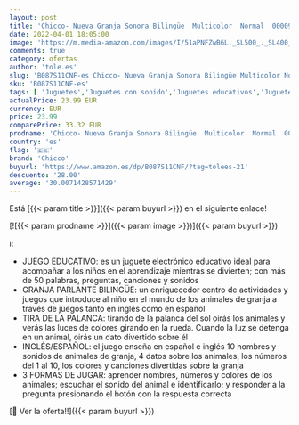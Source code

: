 ```yaml
---
layout: post
title: 'Chicco- Nueva Granja Sonora Bilingüe  Multicolor  Normal  00009604000040 '
date: 2022-04-01 18:05:00
image: 'https://m.media-amazon.com/images/I/51aPNFZwB6L._SL500_._SL400_.jpg'
comments: true
category: ofertas
author: 'tole.es'
slug: 'B087S11CNF-es Chicco- Nueva Granja Sonora Bilingüe Multicolor Normal...'
sku: 'B087S11CNF-es'
tags: [ 'Juguetes','Juguetes con sonido','Juguetes educativos','Juguetes para Bebés y primera infancia','Juguetes y juegos','chicco','chicco-', ]
actualPrice: 23.99 EUR
currency: EUR
price: 23.99
comparePrice: 33.32 EUR
prodname: 'Chicco- Nueva Granja Sonora Bilingüe  Multicolor  Normal  00009604000040 '
country: 'es'
flag: '🇪🇸'
brand: 'Chicco'
buyurl: 'https://www.amazon.es/dp/B087S11CNF/?tag=tolees-21'
descuento: '28.00'
average: '30.0071428571429'
---
```


Está [{{< param title >}}]({{< param buyurl >}}) en el siguiente enlace!

[![{{< param prodname >}}]({{< param image >}})]({{< param buyurl >}})

ℹ️:

- JUEGO EDUCATIVO: es un juguete electrónico educativo ideal para acompañar a los niños en el aprendizaje mientras se divierten; con más de 50 palabras, preguntas, canciones y sonidos
- GRANJA PARLANTE BILINGÜE: un enriquecedor centro de actividades y juegos que introduce al niño en el mundo de los animales de granja a través de juegos tanto en inglés como en español
- TIRA DE LA PALANCA: tirando de la palanca del sol oirás los animales y verás las luces de colores girando en la rueda. Cuando la luz se detenga en un animal, oirás un dato divertido sobre él
- INGLÉS/ESPAÑOL: el juego enseña en español e inglés 10 nombres y sonidos de animales de granja, 4 datos sobre los animales, los números del 1 al 10, los colores y canciones divertidas sobre la granja
- 3 FORMAS DE JUGAR: aprender nombres, números y colores de los animales; escuchar el sonido del animal e identificarlo; y responder a la pregunta presionando el botón con la respuesta correcta

[🛒 Ver la oferta!!]({{< param buyurl >}})
